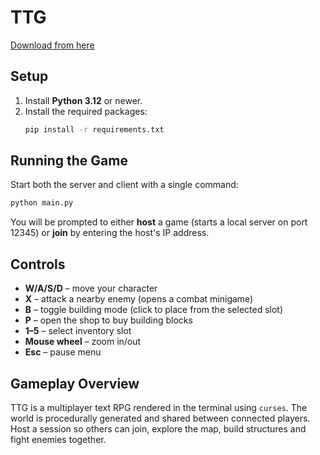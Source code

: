 # TTG

[Download from here](https://github.com/JohnnyWu2k/TTG/releases)

## Setup

1. Install **Python 3.12** or newer.
2. Install the required packages:
   ```bash
   pip install -r requirements.txt
   ```

## Running the Game

Start both the server and client with a single command:

```bash
python main.py
```

You will be prompted to either **host** a game (starts a local server on port 12345) or **join** by entering the host's IP address.

## Controls

- **W/A/S/D** &ndash; move your character
- **X** &ndash; attack a nearby enemy (opens a combat minigame)
- **B** &ndash; toggle building mode (click to place from the selected slot)
- **P** &ndash; open the shop to buy building blocks
- **1&ndash;5** &ndash; select inventory slot
- **Mouse wheel** &ndash; zoom in/out
- **Esc** &ndash; pause menu

## Gameplay Overview

TTG is a multiplayer text RPG rendered in the terminal using `curses`. The world is procedurally generated and shared between connected players. Host a session so others can join, explore the map, build structures and fight enemies together.
